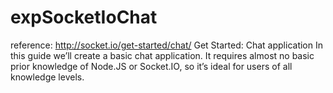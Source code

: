 # expSocketIoChat
reference:  http://socket.io/get-started/chat/
Get Started: Chat application
In this guide we’ll create a basic chat application. It requires almost no basic prior knowledge of Node.JS or Socket.IO, so it’s ideal for users of all knowledge levels.


